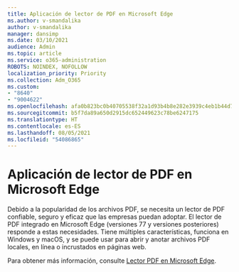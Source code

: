 ```yaml
---
title: Aplicación de lector de PDF en Microsoft Edge
ms.author: v-smandalika
author: v-smandalika
manager: dansimp
ms.date: 03/10/2021
audience: Admin
ms.topic: article
ms.service: o365-administration
ROBOTS: NOINDEX, NOFOLLOW
localization_priority: Priority
ms.collection: Adm_O365
ms.custom:
- "8640"
- "9004622"
ms.openlocfilehash: afa0b823bc0b40705538f32a1d93b4b8e282e3939c4eb1b44d788cf78e7cfc24
ms.sourcegitcommit: b5f7da89a650d2915dc652449623c78be6247175
ms.translationtype: HT
ms.contentlocale: es-ES
ms.lasthandoff: 08/05/2021
ms.locfileid: "54086865"
---
```

# <a name="pdf-reader-app-in-microsoft-edge"></a>Aplicación de lector de PDF en Microsoft Edge

Debido a la popularidad de los archivos PDF, se necesita un lector de PDF confiable, seguro y eficaz que las empresas puedan adoptar. El lector de PDF integrado en Microsoft Edge (versiones 77 y versiones posteriores) responde a estas necesidades. Tiene múltiples características, funciona en Windows y macOS, y se puede usar para abrir y anotar archivos PDF locales, en línea o incrustados en páginas web.

Para obtener más información, consulte [Lector PDF en Microsoft Edge](https://docs.microsoft.com/deployedge/microsoft-edge-pdf).
